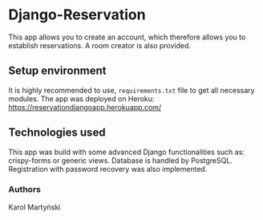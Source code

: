 # Django-Reservation

This app allows you to create an account, which therefore allows you to establish reservations. A room creator is also provided.

## Setup environment
It is highly recommended to use, ```requirements.txt``` file to get all necessary modules.
The app was deployed on Heroku: https://reservationdjangoapp.herokuapp.com/

## Technologies used
This app was build with some advanced Django functionalities such as: crispy-forms or generic views.
Database is handled by PostgreSQL.
Registration with password recovery was also implemented.

### Authors
Karol Martyński
